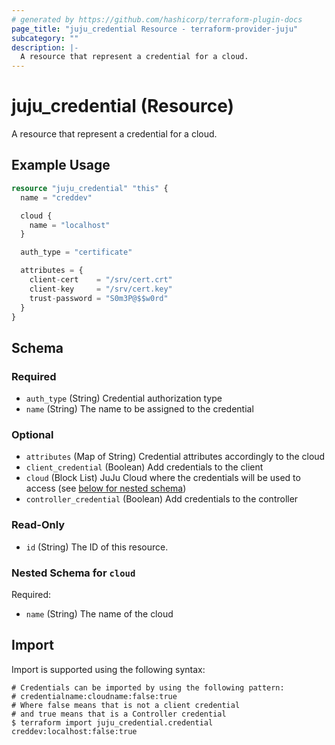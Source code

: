 ```yaml
---
# generated by https://github.com/hashicorp/terraform-plugin-docs
page_title: "juju_credential Resource - terraform-provider-juju"
subcategory: ""
description: |-
  A resource that represent a credential for a cloud.
---
```


# juju_credential (Resource)

A resource that represent a credential for a cloud.

## Example Usage

```terraform
resource "juju_credential" "this" {
  name = "creddev"

  cloud {
    name = "localhost"
  }

  auth_type = "certificate"

  attributes = {
    client-cert    = "/srv/cert.crt"
    client-key     = "/srv/cert.key"
    trust-password = "S0m3P@$$w0rd"
  }
}
```

<!-- schema generated by tfplugindocs -->
## Schema

### Required

- `auth_type` (String) Credential authorization type
- `name` (String) The name to be assigned to the credential

### Optional

- `attributes` (Map of String) Credential attributes accordingly to the cloud
- `client_credential` (Boolean) Add credentials to the client
- `cloud` (Block List) JuJu Cloud where the credentials will be used to access (see [below for nested schema](#nestedblock--cloud))
- `controller_credential` (Boolean) Add credentials to the controller

### Read-Only

- `id` (String) The ID of this resource.

<a id="nestedblock--cloud"></a>
### Nested Schema for `cloud`

Required:

- `name` (String) The name of the cloud

## Import

Import is supported using the following syntax:

```shell
# Credentials can be imported by using the following pattern: 
# credentialname:cloudname:false:true
# Where false means that is not a client credential
# and true means that is a Controller credential
$ terraform import juju_credential.credential creddev:localhost:false:true
```
